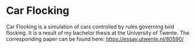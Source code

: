 # Car Flocking

Car Flocking is a simulation of cars controlled by rules governing bird flocking. It is a result of my bachelor thesis at the University of Twente. The corresponding paper can be found here: https://essay.utwente.nl/80590/
